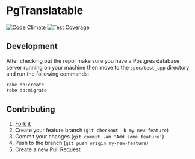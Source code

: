 # PgTranslatable

[![Code Climate](https://codeclimate.com/github/Stankec/pg_translatable/badges/gpa.svg)](https://codeclimate.com/github/Stankec/pg_translatable)
[![Test Coverage](https://codeclimate.com/github/Stankec/pg_translatable/badges/coverage.svg)](https://codeclimate.com/github/Stankec/pg_translatable/coverage)

## Development

After checking out the repo, make sure you have a Postgres database server
 running on your machine then move to the `spec/test_app` directory and run the
 following commands:

```Bash
rake db:create
rake db:migrate
```

## Contributing

1. [Fork it]( https://github.com/Stankec/pg_translatable/fork )
2. Create your feature branch (`git checkout -b my-new-feature`)
3. Commit your changes (`git commit -am 'Add some feature'`)
4. Push to the branch (`git push origin my-new-feature`)
5. Create a new Pull Request
